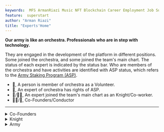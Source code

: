 ```yaml
---
keywords:  MFS ArmanRiazi Music NFT Blockchain Career Employment Job Superstar
feature:  superstart
author: "Arman Riazi"
title: "Experts'Home"
---
```


**Our army is like an orchestra. Professionals who are in step with technology.**

They are engaged in the development of the platform in different positions. Some joined the orchestra, and some joined the team's main chart. The status of each expert is indicated by the status bar. Who are members of the orchestra and have activities are identified with ASP status, which refers to the [Army Staking Program (ASP)](../career/Employment.md).

- 🤝, A person is member of orchestra as a Volunteer.
- 🤑, An expert of orchestra has rights of ASP.
- 🦹/🦹‍♂️, An expert joined the team's main chart as an Knight/Co-worker.
- 🤴🏻/👸, Co-Founders/Conductor

---



<details>
  <summary>Co-Founders</summary><blockquote>
|       Founders      |             Description              |
| ------------------- | ------------------------------------ |
| <figure markdown> ![Arman Riazi](../assets/me.JPG){ width="100" height="150" align=center }<figcaption>Arman Riazi</figcaption></figure> | Web Developer, Blockchain Specialist, M.Sc. 🤝🤴🏻🦹‍♂️ |
</blockquote>
</details>

<details>
  <summary>Knight</summary>
</details>

<details>
  <summary>Army</summary>
    |    Member of Army   |             Description              |
    | ------------------- | ------------------------------------ |
    | <figure markdown> ![Ahmed Khalil](https://avatars.githubusercontent.com/u/63037202?v=4){ width="100" height="150" align=center }<figcaption>Ahmed Khalil</figcaption></figure> | M. ED, EMBA, M.Sc Digital Currency. 🤝 |
    | <figure markdown> ![Token distribution](https://avatars.githubusercontent.com/u/40033608?v=4){ width="100" height="150" align=center }<figcaption>Faith Roberts</figcaption></figure> | FrontEnd Developer. 🤝 |
</details>
